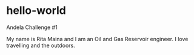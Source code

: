 # hello-world
Andela Challenge #1

My name is Rita Maina and I am an Oil and Gas Reservoir engineer.
I love travelling and the outdoors.
